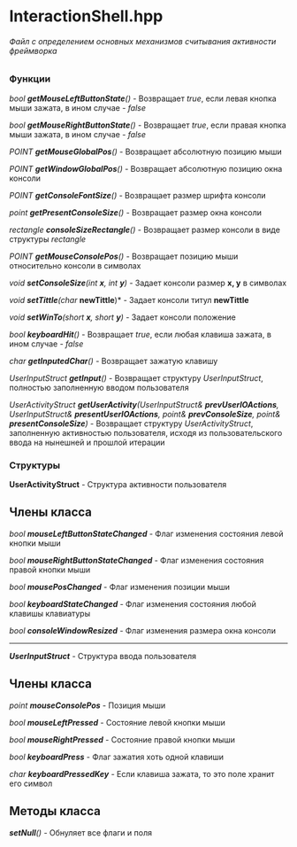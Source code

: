 # InteractionShell.hpp
###### Файл с определением основных механизмов считывания активности фреймворка



### Функции

*bool ***getMouseLeftButtonState***()* - Возвращает *true*, если левая кнопка мыши зажата, в ином случае - *false*

*bool ***getMouseRightButtonState***()* - Возвращает *true*, если правая кнопка мыши зажата, в ином случае - *false*

*POINT ***getMouseGlobalPos***()* - Возвращает абсолютную позицию мыши

*POINT ***getWindowGlobalPos***()* - Возвращает абсолютную позицию окна консоли

*POINT ***getConsoleFontSize***()* - Возвращает размер шрифта консоли

*point ***getPresentConsoleSize***()* - Возвращает размер окна консоли

*rectangle ***consoleSizeRectangle***()* - Возвращает размер консоли в виде структуры *rectangle*

*POINT ***getMouseConsolePos***()* - Возвращает позицию мыши относительно консоли в символах

*void ***setConsoleSize***(int **x**, int **y**)* - Задает консоли размер **x, y** в символах

*void ***setTittle***(char* **newTittle**)* - Задает консоли титул **newTittle**

*void ***setWinTo***(short **x**, short  **y**)* - Задает консоли положение

*bool ***keyboardHit***()* - Возвращает *true*, если любая клавиша зажата, в ином случае - *false*

*char ***getInputedChar***()* - Возвращает зажатую клавишу

*UserInputStruct ***getInput***()* - Возвращает структуру *UserInputStruct*, полностью заполненную вводом пользователя

*UserActivityStruct ***getUserActivity***(UserInputStruct& **prevUserIOActions**, UserInputStruct& **presentUserIOActions**, point& **prevConsoleSize**, point& **presentConsoleSize**)* - Возвращает структуру *UserActivityStruct*, заполненную активностью пользователя, исходя из пользовательского ввода на нынешней и прошлой итерации



### Структуры


****UserActivityStruct**** - Структура активности пользователя

## Члены класса

*bool **mouseLeftButtonStateChanged*** - Флаг изменения состояния левой кнопки мыши

*bool **mouseRightButtonStateChanged*** - Флаг изменения состояния правой кнопки мыши

*bool **mousePosChanged*** - Флаг изменения позиции мыши

*bool **keyboardStateChanged*** - Флаг изменения состояния любой клавишы клавиатуры

*bool **consoleWindowResized*** - Флаг изменения размера окна консоли

---

***UserInputStruct*** - Структура ввода пользователя

## Члены класса

*point **mouseConsolePos*** - Позиция мыши

*bool **mouseLeftPressed*** - Состояние левой кнопки мыши

*bool **mouseRightPressed*** - Состояние правой кнопки мыши

*bool **keyboardPress*** - Флаг зажатия хоть одной клавиши

*char **keyboardPressedKey*** - Если клавиша зажата, то это поле хранит его символ

## Методы класса

****setNull***()* - Обнуляет все флаги и поля
